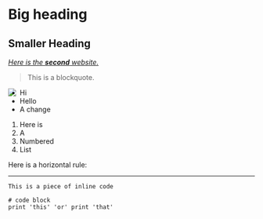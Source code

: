 # Big heading
## Smaller Heading

[*Here is the **second** website.*](https://cynthia-bao.github.io/cse15l-lab-reports/secondfile.html)

> This is a blockquote.

<img align="left" src="https://upload.wikimedia.org/wikipedia/commons/thumb/b/b6/Image_created_with_a_mobile_phone.png/330px-Image_created_with_a_mobile_phone.png">

- Hi
- Hello
- A change

1. Here is
2. A
3. Numbered
4. List



Here is a horizontal rule:

---

`This is a piece of inline code`

```
# code block
print 'this' 'or' print 'that'
```
